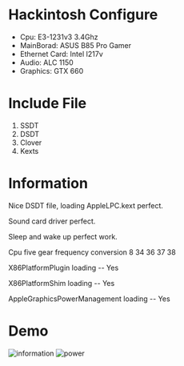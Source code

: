 # Hackintosh Configure
- Cpu: E3-1231v3 3.4Ghz
- MainBorad: ASUS B85 Pro Gamer
- Ethernet Card: Intel I217v
- Audio: ALC 1150
- Graphics: GTX 660
# Include File
1. SSDT
2. DSDT
3. Clover
4. Kexts
# Information
Nice DSDT file, loading AppleLPC.kext perfect.

Sound card driver perfect.

Sleep and wake up perfect work.

Cpu five gear frequency conversion 8 34 36 37 38

X86PlatformPlugin loading -- Yes

X86PlatformShim loading -- Yes

AppleGraphicsPowerManagement loading -- Yes

# Demo
![information](https://raw.githubusercontent.com/liaobinbin/hackintosh/master/img/information.png)
![power](https://raw.githubusercontent.com/liaobinbin/hackintosh/master/img/power.png)
